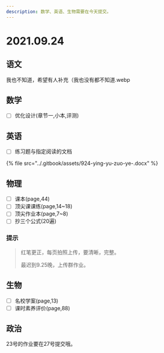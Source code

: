 ```yaml
---
description: 数学、英语、生物需要在今天提交。
---
```


# 2021.09.24

## 语文

我也不知道，希望有人补充（我也没有都不知道.webp

## 数学

* [ ] 优化设计\(章节一,小本,评测\)

## 英语

* [ ] 练习题与指定阅读的文档

{% file src="../.gitbook/assets/924-ying-yu-zuo-ye-.docx" %}

## 物理

* [ ] 课本\(page,44\)
* [ ] 顶尖课课练\(page,14~18\)
* [ ] 顶尖作业本\(page,7~8\)
* [ ] 抄三个公式\(20遍\)

### 提示

> 红笔更正，每页拍照上传，要清晰，完整。
>
> 最迟到9.25晚，上传群作业。

## 生物

* [ ] 名校学案\(page,13\)
* [ ] 课时素养评价\(page,88\)

## 政治

23号的作业要在27号提交哦。

